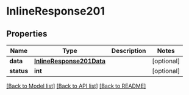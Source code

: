 # InlineResponse201

## Properties
Name | Type | Description | Notes
------------ | ------------- | ------------- | -------------
**data** | [**InlineResponse201Data**](InlineResponse201Data.md) |  | [optional] 
**status** | **int** |  | [optional] 

[[Back to Model list]](../README.md#documentation-for-models) [[Back to API list]](../README.md#documentation-for-api-endpoints) [[Back to README]](../README.md)


